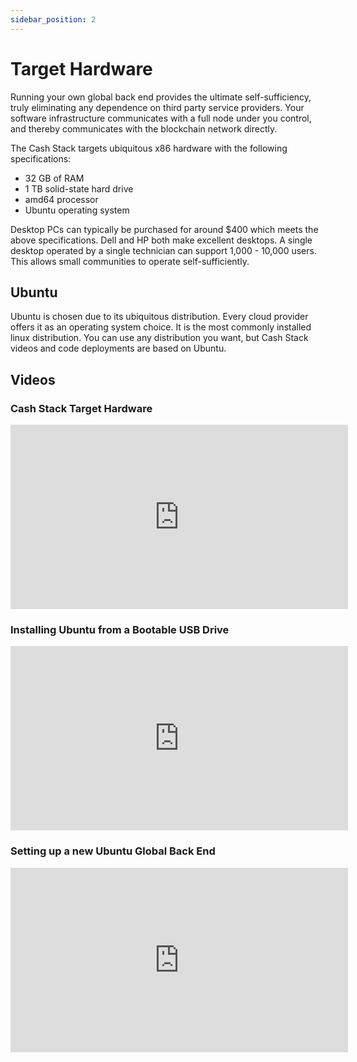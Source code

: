 ```yaml
---
sidebar_position: 2
---
```


# Target Hardware

Running your own global back end provides the ultimate self-sufficiency, truly eliminating any dependence on third party service providers. Your software infrastructure communicates with a full node under you control, and thereby communicates with the blockchain network directly.

The Cash Stack targets ubiquitous x86 hardware with the following specifications:
- 32 GB of RAM
- 1 TB solid-state hard drive
- amd64 processor
- Ubuntu operating system

Desktop PCs can typically be purchased for around $400 which meets the above specifications. Dell and HP both make excellent desktops. A single desktop operated by a single technician can support 1,000 - 10,000 users. This allows small communities to operate self-sufficiently.

## Ubuntu

Ubuntu is chosen due to its ubiquitous distribution. Every cloud provider offers it as an operating system choice. It is the most commonly installed linux distribution. You can use any distribution you want, but Cash Stack videos and code deployments are based on Ubuntu.

## Videos

### Cash Stack Target Hardware
<iframe width="540" height="295" src="https://www.youtube.com/embed/uvk59RGype0" title="Developer Hardware Reference" frameborder="0" allow="accelerometer; autoplay; clipboard-write; encrypted-media; gyroscope; picture-in-picture; web-share" allowfullscreen></iframe>

### Installing Ubuntu from a Bootable USB Drive
<iframe width="540" height="295" src="https://www.youtube.com/embed/glS3hC_fk6k" title="How To Install Ubuntu 20.04 Using A Bootable USB Drive" frameborder="0" allow="accelerometer; autoplay; clipboard-write; encrypted-media; gyroscope; picture-in-picture; web-share" allowfullscreen></iframe>

### Setting up a new Ubuntu Global Back End
<iframe width="540" height="295" src="https://www.youtube.com/embed/w5mpwX4vUIg" title="Setting Up a New Ubuntu Server" frameborder="0" allow="accelerometer; autoplay; clipboard-write; encrypted-media; gyroscope; picture-in-picture; web-share" allowfullscreen></iframe>
